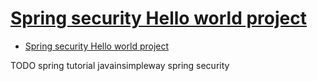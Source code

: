 # [Spring security Hello world project](http://javainsimpleway.com/spring-security-hello-world-project/)

- [Spring security Hello world project](#spring-security-hello-world-project)










TODO spring tutorial javainsimpleway spring security